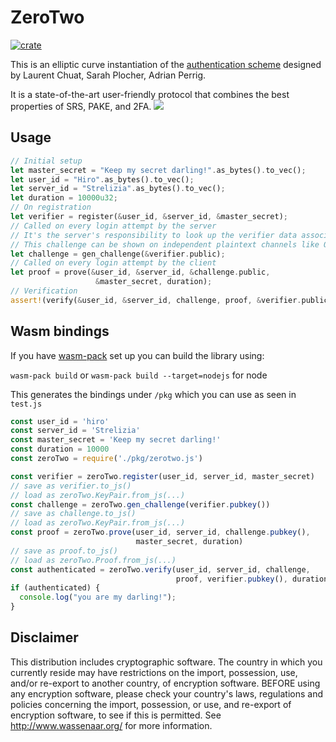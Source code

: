 # ZeroTwo
[![crate](https://img.shields.io/crates/v/zerotwo.svg)](https://crates.io/crates/zerotwo)

This is an elliptic curve instantiation of the [authentication scheme](https://arxiv.org/abs/1907.12398v1) designed by Laurent Chuat, Sarah Plocher, Adrian Perrig.

It is a state-of-the-art user-friendly protocol that combines the best properties of SRS, PAKE, and 2FA. ![](https://i.imgur.com/YNioNXq.png)

## Usage

```rust
// Initial setup
let master_secret = "Keep my secret darling!".as_bytes().to_vec();
let user_id = "Hiro".as_bytes().to_vec();
let server_id = "Strelizia".as_bytes().to_vec();
let duration = 10000u32;
// On registration
let verifier = register(&user_id, &server_id, &master_secret);
// Called on every login attempt by the server
// It's the server's responsibility to look up the verifier data associated with a user
// This challenge can be shown on independent plaintext channels like QR codes
let challenge = gen_challenge(&verifier.public);
// Called on every login attempt by the client
let proof = prove(&user_id, &server_id, &challenge.public,
				   &master_secret, duration);
// Verification
assert!(verify(&user_id, &server_id, challenge, proof, &verifier.public, duration));
```

## Wasm bindings

If you have [wasm-pack](https://rustwasm.github.io/wasm-pack/) set up you can build the library using:

`wasm-pack build` or `wasm-pack build --target=nodejs` for node

This generates the bindings under `/pkg` which you can use as seen in `test.js`

```javascript	
const user_id = 'hiro'
const server_id = 'Strelizia'
const master_secret = 'Keep my secret darling!'
const duration = 10000
const zeroTwo = require('./pkg/zerotwo.js')

const verifier = zeroTwo.register(user_id, server_id, master_secret)
// save as verifier.to_js()
// load as zeroTwo.KeyPair.from_js(...)
const challenge = zeroTwo.gen_challenge(verifier.pubkey())
// save as challenge.to_js()
// load as zeroTwo.KeyPair.from_js(...)
const proof = zeroTwo.prove(user_id, server_id, challenge.pubkey(),
                            master_secret, duration)
// save as proof.to_js()
// load as zeroTwo.Proof.from_js(...)
const authenticated = zeroTwo.verify(user_id, server_id, challenge, 
                                     proof, verifier.pubkey(), duration)
if (authenticated) {
  console.log("you are my darling!");
}
```

## Disclaimer

This distribution includes cryptographic software. The country in  which you currently reside may have restrictions on the import,  possession, use, and/or re-export to another country, of encryption  software. BEFORE using any encryption software, please check your  country's laws, regulations and policies concerning the import,  possession, or use, and re-export of encryption software, to see if this is permitted. See http://www.wassenaar.org/ for more information.
